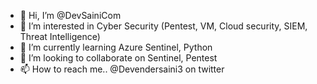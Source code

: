 - 👋 Hi, I’m @DevSainiCom
- 👀 I’m interested in Cyber Security (Pentest, VM, Cloud security, SIEM, Threat Intelligence)
- 🌱 I’m currently learning Azure Sentinel, Python
- 💞️ I’m looking to collaborate on Sentinel, Pentest
- 📫 How to reach me.. @Devendersaini3 on twitter

<!---
DevSainiCom/DevSainiCom is a ✨ special ✨ repository because its `README.md` (this file) appears on your GitHub profile.
You can click the Preview link to take a look at your changes.
--->
